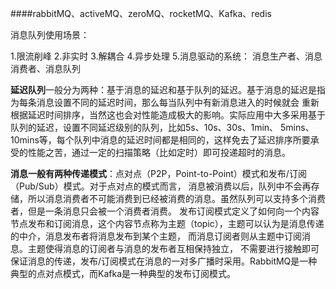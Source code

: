 ####rabbitMQ、activeMQ、zeroMQ、rocketMQ、Kafka、redis

消息队列使用场景：

1.限流削峰
2.非实时
3.解耦合
4.异步处理
5.消息驱动的系统： 消息生产者、消息消费者、消息队列


**延迟队列**一般分为两种：基于消息的延迟和基于队列的延迟。基于消息的延迟是指为每条消息设置不同的延迟时间，那么每当队列中有新消息进入的时候就会
重新根据延迟时间排序，当然这也会对性能造成极大的影响。实际应用中大多采用基于队列的延迟，设置不同延迟级别的队列，比如5s、10s、30s、1min、
5mins、10mins等，每个队列中消息的延迟时间都是相同的，这样免去了延迟排序所要承受的性能之苦，通过一定的扫描策略（比如定时）即可投递超时的消息。


**消息一般有两种传递模式**：点对点（P2P，Point-to-Point）模式和发布/订阅（Pub/Sub）模式。对于点对点的模式而言，
消息被消费以后，队列中不会再存储，所以消息消费者不可能消费到已经被消费的消息。虽然队列可以支持多个消费者，但是一条消息只会被一个消费者消费。
发布订阅模式定义了如何向一个内容节点发布和订阅消息，这个内容节点称为主题（topic），主题可以认为是消息传递的中介，消息发布者将消息发布到某个主题，
而消息订阅者则从主题中订阅消息。主题使得消息的订阅者与消息的发布者互相保持独立，
不需要进行接触即可保证消息的传递，发布/订阅模式在消息的一对多广播时采用。RabbitMQ是一种典型的点对点模式，而Kafka是一种典型的发布订阅模式。